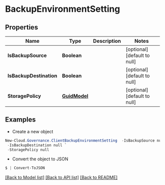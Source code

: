 # BackupEnvironmentSetting
## Properties

Name | Type | Description | Notes
------------ | ------------- | ------------- | -------------
**IsBackupSource** | **Boolean** |  | [optional] [default to null]
**IsBackupDestination** | **Boolean** |  | [optional] [default to null]
**StoragePolicy** | [**GuidModel**](GuidModel.md) |  | [optional] [default to null]

## Examples

- Create a new object
```powershell
New-Cloud.Governance.ClientBackupEnvironmentSetting  -IsBackupSource null `
 -IsBackupDestination null `
 -StoragePolicy null
```

- Convert the object to JSON
```powershell
$ | Convert-ToJSON
```


[[Back to Model list]](../README.md#documentation-for-models) [[Back to API list]](../README.md#documentation-for-api-endpoints) [[Back to README]](../README.md)

